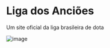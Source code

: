 # Liga dos Anciões

Um site oficial da liga brasileira de dota

<img>![image](https://github.com/davimf721/liga-dos-anci-es/assets/64716204/3347df21-cd11-423c-94b5-2390d51e1ce8)</img>
